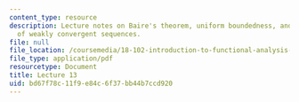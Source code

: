 ```yaml
---
content_type: resource
description: Lecture notes on Baire's theorem, uniform boundedness, and boundedness
  of weakly convergent sequences.
file: null
file_location: /coursemedia/18-102-introduction-to-functional-analysis-spring-2009/bd67f78c11f9e84c6f37bb44b7ccd920_MIT18_102s09_lec13.pdf
file_type: application/pdf
resourcetype: Document
title: Lecture 13
uid: bd67f78c-11f9-e84c-6f37-bb44b7ccd920
---
```

